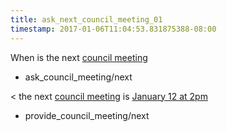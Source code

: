 ```yaml
---
title: ask_next_council_meeting_01
timestamp: 2017-01-06T11:04:53.831875388-08:00
---
```


When is the next [council meeting](council_meeting)
* ask_council_meeting/next

< the next [council meeting](council_meeting) is [January 12 at 2pm](time/council_meeting_time)
* provide_council_meeting/next
